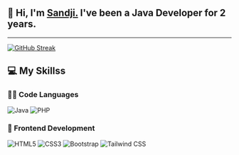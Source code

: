 ## 👋 Hi, I'm <a href="https://github.com/SandjiGit" target="_blank">Sandji.</a> I've been a Java Developer for 2 years.

---

[![GitHub Streak](https://streak-stats.demolab.com?user=SandjiGit&theme=dark)](https://git.io/streak-stats)

## 💻 **My Skillss**

### 🧑‍💻 Code Languages

![Java](https://img.shields.io/badge/Java-007396?style=for-the-badge&logo=java&logoColor=white) ![PHP](https://img.shields.io/badge/PHP-777BB4?style=for-the-badge&logo=php&logoColor=white)

### 🎨 Frontend Development

![HTML5](https://img.shields.io/badge/HTML5-E34F26?style=for-the-badge&logo=html5&logoColor=white) ![CSS3](https://img.shields.io/badge/CSS3-1572B6?style=for-the-badge&logo=css3&logoColor=white) ![Bootstrap](https://img.shields.io/badge/Bootstrap-563D7C?style=for-the-badge&logo=bootstrap&logoColor=white) ![Tailwind CSS](https://img.shields.io/badge/Tailwind_CSS-38B2AC?style=for-the-badge&logo=tailwind-css&logoColor=white)
